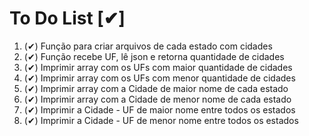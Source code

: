 # To Do List [✔]

1. (✔) Função para criar arquivos de cada estado com cidades
2. (✔) Função recebe UF, lê json e retorna quantidade de cidades
3. (✔) Imprimir array com os UFs com maior quantidade de cidades
4. (✔) Imprimir array com os UFs com menor quantidade de cidades
5. (✔) Imprimir array com a Cidade de maior nome de cada estado
6. (✔) Imprimir array com a Cidade de menor nome de cada estado
7. (✔) Imprimir a Cidade - UF de maior nome entre todos os estados
8. (✔) Imprimir a Cidade - UF de menor nome entre todos os estados
